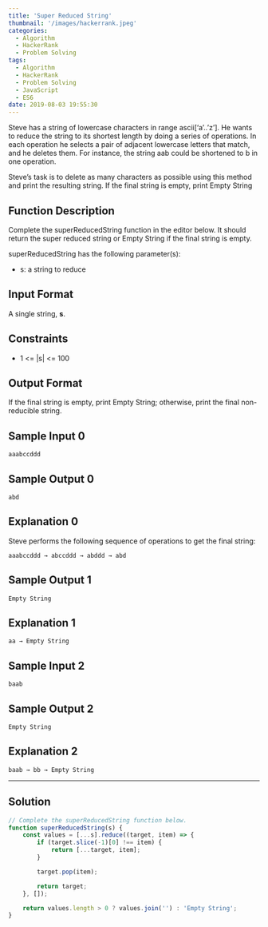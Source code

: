```yaml
---
title: 'Super Reduced String'
thumbnail: '/images/hackerrank.jpeg'
categories:
  - Algorithm
  - HackerRank
  - Problem Solving
tags:
  - Algorithm
  - HackerRank
  - Problem Solving
  - JavaScript
  - ES6
date: 2019-08-03 19:55:30
---
```


Steve has a string of lowercase characters in range ascii[‘a’..’z’]. He wants to reduce the string to its shortest length by doing a series of operations. In each operation he selects a pair of adjacent lowercase letters that match, and he deletes them. For instance, the string aab could be shortened to b in one operation.

Steve’s task is to delete as many characters as possible using this method and print the resulting string. If the final string is empty, print Empty String

<!-- more -->

## Function Description

Complete the superReducedString function in the editor below. It should return the super reduced string or Empty String if the final string is empty.

superReducedString has the following parameter(s):

- s: a string to reduce

## Input Format

A single string, **s**.

## Constraints 

- 1 <= |s| <= 100

## Output Format

If the final string is empty, print Empty String; otherwise, print the final non-reducible string.

## Sample Input 0

```
aaabccddd
```

## Sample Output 0

```
abd
```

## Explanation 0

Steve performs the following sequence of operations to get the final string:

```
aaabccddd → abccddd → abddd → abd
```

## Sample Output 1

```
Empty String
```

## Explanation 1

```
aa → Empty String
```

## Sample Input 2

```
baab
```

## Sample Output 2

```
Empty String
```

## Explanation 2

```
baab → bb → Empty String
```

---

## Solution

```javascript
// Complete the superReducedString function below.
function superReducedString(s) {
    const values = [...s].reduce((target, item) => {
        if (target.slice(-1)[0] !== item) {
            return [...target, item];
        }

        target.pop(item);

        return target;
    }, []);

    return values.length > 0 ? values.join('') : 'Empty String';
}
```
